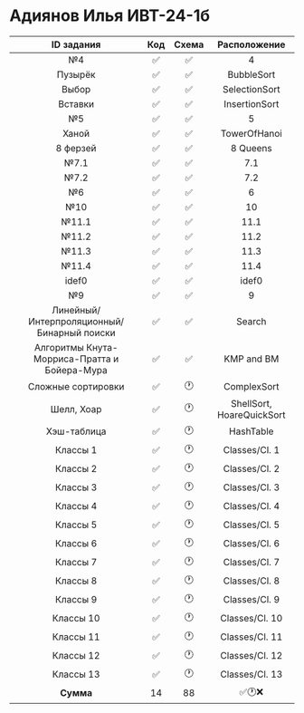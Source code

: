 # Адиянов Илья ИВТ-24-1б  
| ID задания | Код | Схема | Расположение |                                                 
| :----: | :----: | :----: | :----: |
| №4 | ✅ | ✅ | 4 |
| Пузырёк | ✅ | ✅ | BubbleSort |
| Выбор | ✅ | ✅ | SelectionSort |
| Вставки | ✅ | ✅ | InsertionSort |
| №5 | ✅ | ✅ | 5 |
| Ханой | ✅ | ✅ | TowerOfHanoi |
| 8 ферзей | ✅ | ✅ | 8 Queens |
| №7.1 | ✅ | ✅ | 7.1 |
| №7.2 | ✅ | ✅ | 7.2 |
| №6 | ✅ | ✅ | 6 |
| №10 | ✅ | ✅ | 10 |
| №11.1 | ✅ | ✅ | 11.1 |
| №11.2 | ✅ | ✅ | 11.2 |
| №11.3 | ✅ | ✅ | 11.3 |
| №11.4 | ✅ | ✅ | 11.4 |
| idef0 | ✅ | ✅ | idef0 |
| №9 | ✅ | ✅ | 9 |
| Линейный/Интерпроляционный/Бинарный поиски | ✅ | ✅ | Search |
| Алгоритмы Кнута-Морриса-Пратта и Бойера-Мура | ✅ | ✅ | KMP and BM |
| Сложные сортировки | ✅ | 🕐 | ComplexSort |
| Шелл, Хоар | ✅ | 🕐 | ShellSort, HoareQuickSort |
| Хэш-таблица | ✅ | 🕐 | HashTable |
| Классы 1 | ✅ | 🕐 | Classes/Cl. 1 |
| Классы 2 | ✅ | 🕐 | Classes/Cl. 2 |
| Классы 3 | ✅ | 🕐 | Classes/Cl. 3 |
| Классы 4 | ✅ | 🕐 | Classes/Cl. 4 |
| Классы 5 | ✅ | 🕐 | Classes/Cl. 5 |
| Классы 6 | ✅ | 🕐 | Classes/Cl. 6 |
| Классы 7 | ✅ | 🕐 | Classes/Cl. 7 |
| Классы 8 | ✅ | 🕐 | Classes/Cl. 8 |
| Классы 9 | ✅ | 🕐 | Classes/Cl. 9 |
| Классы 10 | ✅ | 🕐 | Classes/Cl. 10 |
| Классы 11 | ✅ | 🕐 | Classes/Cl. 11 |
| Классы 12 | ✅ | 🕐 | Classes/Cl. 12 |
| Классы 13 | ✅ | 🕐 | Classes/Cl. 13 |
| **Сумма** | 14 | 88 | ✅🕐❌ |
